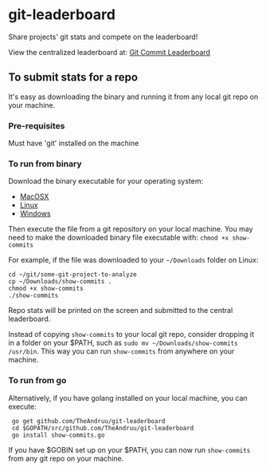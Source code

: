 # git-leaderboard

Share projects' git stats and compete on the leaderboard!

View the centralized leaderboard at: [Git Commit Leaderboard](http://backend-gl.appspot.com/)

## To submit stats for a repo

It's easy as downloading the binary and running it from any local git repo on your machine.

### Pre-requisites

Must have 'git' installed on the machine

### To run from binary

Download the binary executable for your operating system:

* [MacOSX](https://github.com/TheAndruu/git-leaderboard/blob/master/build/show-commits-mac)
* [Linux](https://github.com/TheAndruu/git-leaderboard/blob/master/build/show-commits)
* [Windows](https://github.com/TheAndruu/git-leaderboard/blob/master/build/show-commits.exe)

Then execute the file from a git repository on your local machine.  You may need to make the downloaded binary file executable with: `chmod +x show-commits`

For example, if the file was downloaded to your `~/Downloads` folder on Linux:

    cd ~/git/some-git-project-to-analyze
    cp ~/Downloads/show-commits .
    chmod +x show-commits
    ./show-commits

Repo stats will be printed on the screen and submitted to the central leaderboard.

Instead of copying `show-commits` to your local git repo, consider dropping it in a folder on your $PATH, such as `sudo mv ~/Downloads/show-commits /usr/bin`.  This way you can run `show-commits` from anywhere on your machine.

### To run from go

Alternatively, if you have golang installed on your local machine, you can execute:

     go get github.com/TheAndruu/git-leaderboard
     cd $GOPATH/src/github.com/TheAndruu/git-leaderboard
     go install show-commits.go

If you have $GOBIN set up on your $PATH, you can now run `show-commits` from any git repo on your machine.
